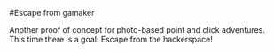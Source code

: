 #Escape from gamaker

Another proof of concept for photo-based point and click adventures.  
This time there is a goal: Escape from the hackerspace!
